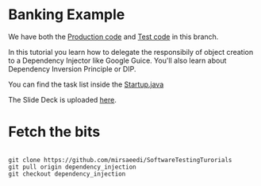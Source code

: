 # Banking Example

We have both the [Production code](https://github.com/mirsaeedi/SoftwareTestingTurorials/blob/dependency_injection/src/main/java/tutorial/core/banking/services/CoreService.java) and [Test code](https://github.com/mirsaeedi/SoftwareTestingTurorials/blob/dependency_injection/src/test/java/tutoria/core/banking/transfer/test/TestTransferScenarios.java) in this branch. 

In this tutorial you learn how to delegate the responsibily of object creation to a Dependency Injector like Google Guice. You'll also learn about Dependency Inversion Principle or DIP.

You can find the task list inside the [Startup.java](https://github.com/mirsaeedi/SoftwareTestingTurorials/blob/dependency_injection/src/main/java/Startup.java)

The Slide Deck is uploaded [here](https://1drv.ms/b/s!AvPG99HJpJYfhppsc0C2PYjS6zjipA).


# Fetch the bits

```

git clone https://github.com/mirsaeedi/SoftwareTestingTurorials
git pull origin dependency_injection
git checkout dependency_injection

```


